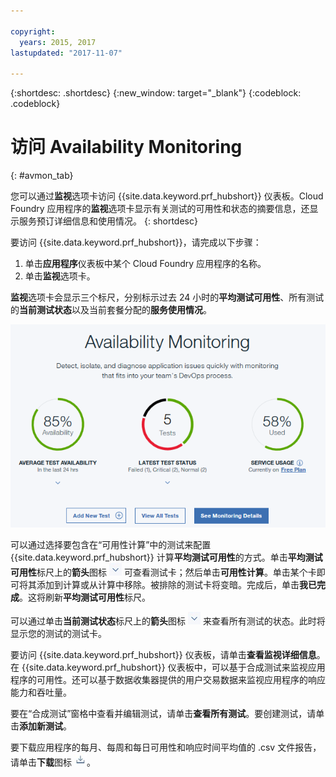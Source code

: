 ```yaml
---

copyright:
  years: 2015, 2017
lastupdated: "2017-11-07"

---
```


{:shortdesc: .shortdesc}
{:new_window: target="_blank"}
{:codeblock: .codeblock}

# 访问 Availability Monitoring
{: #avmon_tab}

您可以通过**监视**选项卡访问 {{site.data.keyword.prf_hubshort}} 仪表板。Cloud Foundry 应用程序的**监视**选项卡显示有关测试的可用性和状态的摘要信息，还显示服务预订详细信息和使用情况。
{: shortdesc}

要访问 {{site.data.keyword.prf_hubshort}}，请完成以下步骤：

1.  单击**应用程序**仪表板中某个 Cloud Foundry 应用程序的名称。
2.  单击**监视**选项卡。

**监视**选项卡会显示三个标尺，分别标示过去 24 小时的**平均测试可用性**、所有测试的**当前测试状态**以及当前套餐分配的**服务使用情况**。


![Availability Monitoring 选项卡](images/avmon_tab.png)

可以通过选择要包含在“可用性计算”中的测试来配置 {{site.data.keyword.prf_hubshort}} 计算**平均测试可用性**的方式。单击**平均测试可用性**标尺上的**箭头**图标 ![“箭头”图标](images/arrow_dwn_icn_white.jpg) 可查看测试卡；然后单击**可用性计算**。单击某个卡即可将其添加到计算或从计算中移除。被排除的测试卡将变暗。完成后，单击**我已完成**。这将刷新**平均测试可用性**标尺。

可以通过单击**当前测试状态**标尺上的**箭头**图标 ![“箭头”图标](images/arrow_dwn_icn_white.jpg) 来查看所有测试的状态。此时将显示您的测试的测试卡。

要访问 {{site.data.keyword.prf_hubshort}} 仪表板，请单击**查看监视详细信息**。在 {{site.data.keyword.prf_hubshort}} 仪表板中，可以基于合成测试来监视应用程序的可用性。还可以基于数据收集器提供的用户交易数据来监视应用程序的响应能力和吞吐量。

要在“合成测试”窗格中查看并编辑测试，请单击**查看所有测试**。要创建测试，请单击**添加新测试**。

要下载应用程序的每月、每周和每日可用性和响应时间平均值的 .csv 文件报告，请单击**下载**图标 ![“下载”图标](images/download_icn_white_smll.jpg)。
